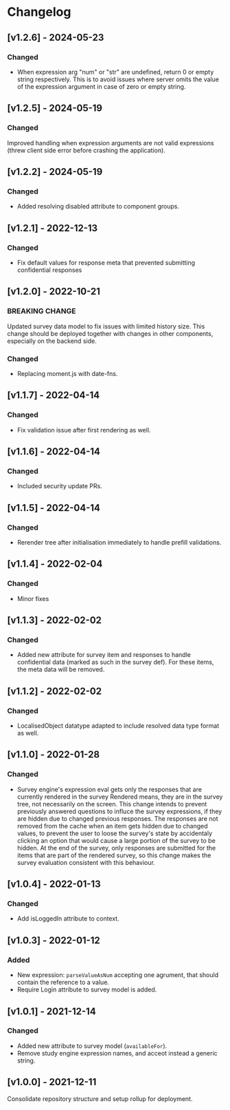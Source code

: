 # Changelog

## [v1.2.6] - 2024-05-23

### Changed

- When expression arg "num" or "str" are undefined, return 0 or empty string respectively. This is to avoid issues where server omits the value of the expression argument in case of zero or empty string.

## [v1.2.5] - 2024-05-19

### Changed

Improved handling when expression arguments are not valid expressions (threw client side error before crashing the application).

## [v1.2.2] - 2024-05-19

### Changed

- Added resolving disabled attribute to component groups.

## [v1.2.1] - 2022-12-13

### Changed

- Fix default values for response meta that prevented submitting confidential responses

## [v1.2.0] - 2022-10-21

### BREAKING CHANGE

Updated survey data model to fix issues with limited history size. This change should be deployed together with changes in other components, especially on the backend side.

### Changed

- Replacing moment.js with date-fns.

## [v1.1.7] - 2022-04-14

### Changed

- Fix validation issue after first rendering as well.

## [v1.1.6] - 2022-04-14

### Changed

- Included security update PRs.

## [v1.1.5] - 2022-04-14

### Changed

- Rerender tree after initialisation immediately to handle prefill validations.

## [v1.1.4] - 2022-02-04

### Changed

- Minor fixes

## [v1.1.3] - 2022-02-02

### Changed

- Added new attribute for survey item and responses to handle confidential data (marked as such in the survey def). For these items, the meta data will be removed.

## [v1.1.2] - 2022-02-02

### Changed

- LocalisedObject datatype adapted to include resolved data type format as well.

## [v1.1.0] - 2022-01-28

### Changed

- Survey engine's expression eval gets only the responses that are currently rendered in the survey Rendered means, they are in the survey tree, not necessarily on the screen. This change intends to prevent previously answered questions to influce the survey expressions, if they are hidden due to changed previous responses. The responses are not removed from the cache when an item gets hidden due to changed values, to prevent the user to loose the survey's state by accidentaly clicking an option that would cause a large portion of the survey to be hidden. At the end of the survey, only responses are submitted for the items that are part of the rendered survey, so this change makes the survey evaluation consistent with this behaviour.

## [v1.0.4] - 2022-01-13

### Changed

- Add isLoggedIn attribute to context.

## [v1.0.3] - 2022-01-12

### Added

- New expression: `parseValueAsNum` accepting one agrument, that should contain the reference to a value.
- Require Login attribute to survey model is added.

## [v1.0.1] - 2021-12-14

### Changed

- Added new attribute to survey model (`availableFor`).
- Remove study engine expression names, and acceot instead a generic string.

## [v1.0.0] - 2021-12-11

Consolidate repository structure and setup rollup for deployment.
